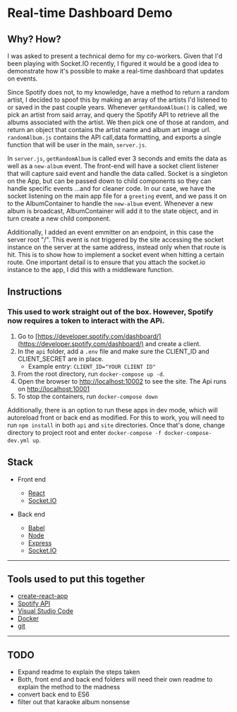 # Real-time Dashboard Demo

## Why? How?

I was asked to present a technical demo for my co-workers. Given that I'd been playing with Socket.IO recently, I figured it would be a good idea to demonstrate how it's possible to make a real-time dashboard that updates on events.

Since Spotify does not, to my knowledge, have a method to return a random artist, I decided to spoof this by making an array of the artists I'd listened to or saved in the past couple years. Whenever `getRandomAlbum()` is called, we pick an artist from said array, and query the Spotify API to retrieve all the albums associated with the artist. We then pick one of those at random, and return an object that contains the artist name and album art image url. `randomAlbum.js` contains the API call,data formatting, and exports a single function that will be user in the main, `server.js`.

In `server.js`, `getRandomAlbum` is called ever 3 seconds and emits the data as well as a `new-album` event. The front-end will have a socket client listener that will capture said event and handle the data called. Socket is a singleton on the App, but can be passed down to child components so they can handle specific events ...and for cleaner code. In our case, we have the socket listening on the main app file for a `greeting` event, and we pass it on to the AlbumContainer to handle the `new-album` event. Whenever a new album is broadcast, AlbumContainer will add it to the state object, and in turn create a new child component.

Additionally, I added an event emmitter on an endpoint, in this case the server root "/". This event is not triggered by the site accessing the socket instance on the server at the same address, instead only when that route is hit. This is to show how to implement a socket event when hitting a certain route. One important detail is to ensure that you attach the socket.io instance to the app, I did this with a middleware function.

## Instructions

### This used to work straight out of the box. However, Spotify now requires a token to interact with the APi.

1. Go to [https://developer.spotify.com/dashboard/](https://developer.spotify.com/dashboard/) and create a client.
2. In the `api` folder, add a `.env` file and make sure the CLIENT_ID and CLIENT_SECRET are in place.
   - Example entry: `CLIENT_ID="YOUR CLIENT ID"`
3. From the root directory, run `docker-compose up -d`.
4. Open the browser to [http://localhost:10002](http://localhost:10002) to see the site. The Api runs on [http://localhost:10001](http://localhost:10001)
5. To stop the containers, run `docker-compose down`

Additionally, there is an option to run these apps in dev mode, which will autoreload front or back end as modified. For this to work, you will need to run `npm install` in both `api` and `site` directories. Once that's done, change directory to project root and enter `docker-compose -f docker-compose-dev.yml up`.

## Stack

- Front end

  - [React](https://facebook.github.io/react)
  - [Socket.IO](https://socket.io)

- Back end
  - [Babel](https://babeljs.io)
  - [Node](https://nodejs.org)
  - [Express](https://expressjs.com)
  - [Socket.IO](https://socket.io)

---

## Tools used to put this together

- [create-react-app](https://github.com/facebookincubator/create-react-app)
- [Spotify API](https://developer.spotify.com/web-api/)
- [Visual Studio Code](https://code.visualstudio.com)
- [Docker](https://docker.io/)
- [git](https://git-scm.com/)

---

## TODO

- Expand readme to explain the steps taken
- Both, front end and back end folders will need their own readme to explain the method to the madness
- convert back end to ES6
- filter out that karaoke album nonsense
